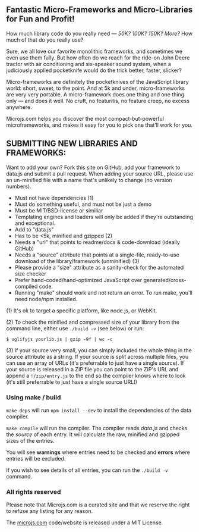 Fantastic Micro-Frameworks and Micro-Libraries for Fun and Profit!
-----

How much library code do you really need — *50K? 100K? 150K? More?*
How much of that do you really use?

Sure, we all love our favorite monolithic frameworks, and sometimes we even
use them fully. But how often do we reach for the ride-on John Deere tractor
with air conditioning and six-speaker sound system, when a judiciously
applied pocketknife would do the trick better, faster, slicker?

Micro-frameworks are definitely the pocketknives of the JavaScript library
world: short, sweet, to the point. And at 5k and under, micro-frameworks are
very very portable. A micro-framework does one thing and one thing only —
and does it well. No cruft, no featuritis, no feature creep, no excess anywhere.

Microjs.com helps you discover the most compact-but-powerful microframeworks,
and makes it easy for you to pick one that’ll work for you.

SUBMITTING NEW LIBRARIES AND FRAMEWORKS:
-------

Want to add your own? Fork this site on GitHub, add your framework to data.js
and submit a pull request. When adding your source URL, please use an un-minified
file with a name that's unlikely to change (no version numbers).

  * Must not have dependencies (1)
  * Must do something useful, and must not be just a demo
  * Must be MIT/BSD-license or similiar
  * Templating engines and loaders will only be added if they're outstanding and exceptional.
  * Add to "data.js"
  * Has to be <5k, minified and gzipped (2)
  * Needs a "url" that points to readme/docs & code-download (ideally GitHub)
  * Needs a "source" attribute that points at a single-file, ready-to-use download of the library/framework (unminified) (3)
  * Please provide a "size" attribute as a sanity-check for the automated size checker
  * Prefer hand-coded/hand-optimized JavaScript over generated/cross-compiled code.
  * Running "make" should work and not return an error. To run make, you'll need node/npm installed.

(1) It's ok to target a specific platform, like node.js, or WebKit.

(2) To check the minified and compressed size of your library from the command line, either use `./build -v` (see below) or run:

    $ uglifyjs yourlib.js | gzip -9f | wc -c

(3) If your source very small, you can simply included the whole thing in the source attribute as a string.
If your source is split across multiple files, you can use an array of URLs (it's preferrable to just have
a single source). If your source is released in a ZIP file you can point to the ZIP's URL and append a
`!/zip/entry.js` to the end so the compiler knows where to look (it's still preferrable to just have a
single source URL!)

### Using make / build ###

`make deps` will run `npm install --dev` to install the dependencies of the data compiler.

`make compile` will run the compiler. The compiler reads *data.js* and checks the *source* of
each entry. It will calculate the raw, minified and gzipped sizes of the entries.

You will see **warnings** where entries need to be checked and **errors** where entries will be
excluded.

If you wish to see details of all entries, you can run the `./build -v` command.

### All rights reserved ###

Please note that Microjs.com is a curated site and that we reserve the right to refuse
any listing for any reason.

The [microjs.com](http://microjs.com) code/website is released under a MIT License.

